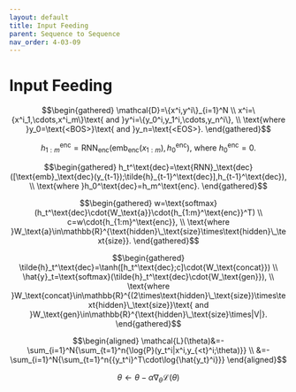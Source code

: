 ```yaml
---
layout: default
title: Input Feeding
parent: Sequence to Sequence
nav_order: 4-03-09
---
```


# Input Feeding

$$\begin{gathered}
\mathcal{D}=\{x^i,y^i\}_{i=1}^N \\
x^i=\{x^i_1,\cdots,x^i_m\}\text{ and }y^i=\{y_0^i,y_1^i,\cdots,y_n^i\}, \\
\text{where }y_0=\text{<BOS>}\text{ and }y_n=\text{<EOS>}.
\end{gathered}$$

$$
h_{1:m}^\text{enc}=\text{RNN}_\text{enc}(\text{emb}_\text{enc}(x_{1:m}),h_0^\text{enc})\text{, where }h_0^\text{enc}=0.
$$

$$\begin{gathered}
h_t^\text{dec}=\text{RNN}_\text{dec}([\text{emb}_\text{dec}(y_{t-1});\tilde{h}_{t-1}^\text{dec}],h_{t-1}^\text{dec}), \\
\text{where }h_0^\text{dec}=h_m^\text{enc}.
\end{gathered}$$

$$\begin{gathered}
w=\text{softmax}(h_t^\text{dec}\cdot{W_\text{a}}\cdot{h_{1:m}^\text{enc}}^T) \\
c=w\cdot{h_{1:m}^\text{enc}}, \\
\text{where }W_\text{a}\in\mathbb{R}^{\text{hidden}\_\text{size}\times\text{hidden}\_\text{size}}.
\end{gathered}$$

$$\begin{gathered}
\tilde{h}_t^\text{dec}=\tanh([h_t^\text{dec};c]\cdot{W_\text{concat}}) \\
\hat{y}_t=\text{softmax}(\tilde{h}_t^\text{dec}\cdot{W_\text{gen}}), \\
\text{where }W_\text{concat}\in\mathbb{R}^{(2\times\text{hidden}\_\text{size})\times\text{hidden}\_\text{size}}\text{ and }W_\text{gen}\in\mathbb{R}^{\text{hidden}\_\text{size}\times|V|}.
\end{gathered}$$

$$\begin{aligned}
\mathcal{L}(\theta)&=-\sum_{i=1}^N{\sum_{t=1}^n{\log{P}(y_t^i|x^i,y_{<t}^i;\theta)}} \\
&=-\sum_{i=1}^N{\sum_{t=1}^n{{y_t^i}^T\cdot\log{\hat{y_t}^i}}}
\end{aligned}$$

$$
\theta\leftarrow\theta-\alpha\nabla_\theta\mathcal{L}(\theta)
$$
